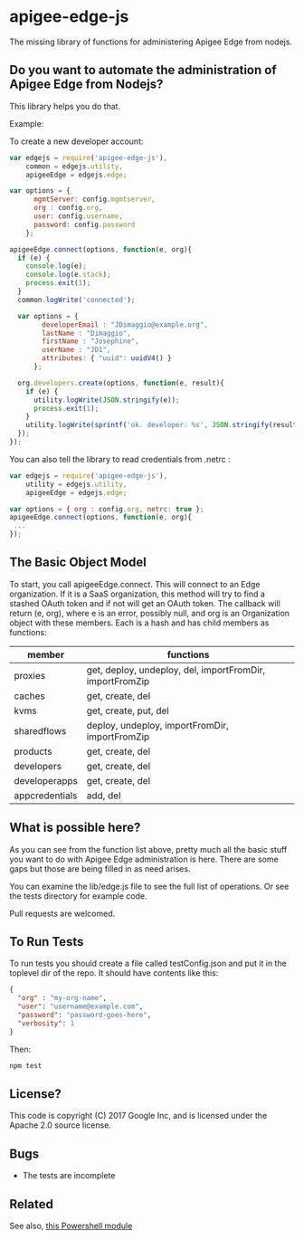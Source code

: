 # apigee-edge-js

The missing library of functions for administering Apigee Edge from nodejs.

## Do you want to automate the administration of Apigee Edge from Nodejs?

This library helps you do that.

Example:

To create a new developer account:

```js
var edgejs = require('apigee-edge-js'),
    common = edgejs.utility,
    apigeeEdge = edgejs.edge;

var options = {
      mgmtServer: config.mgmtserver,
      org : config.org,
      user: config.username,
      password: config.password
    };

apigeeEdge.connect(options, function(e, org){
  if (e) {
    console.log(e);
    console.log(e.stack);
    process.exit(1);
  }
  common.logWrite('connected');

  var options = {
        developerEmail : "JDimaggio@example.org",
        lastName : "Dimaggio",
        firstName : "Josephine",
        userName : "JD1",
        attributes: { "uuid": uuidV4() }
      };

  org.developers.create(options, function(e, result){
    if (e) {
      utility.logWrite(JSON.stringify(e));
      process.exit(1);
    }
    utility.logWrite(sprintf('ok. developer: %s', JSON.stringify(result, null, 2)));
  });
});
```

You can also tell the library to read credentials from .netrc :

```js
var edgejs = require('apigee-edge-js'),
    utility = edgejs.utility,
    apigeeEdge = edgejs.edge;

var options = { org : config.org, netrc: true };
apigeeEdge.connect(options, function(e, org){
 ...
});
```


## The Basic Object Model

To start, you call apigeeEdge.connect.  This will connect to an Edge organization. If it is a SaaS organization, this method will try to find a stashed OAuth token and if not will get an OAuth token.
The callback will return (e, org), where e is an error, possibly null, and org is an Organization object with these members. Each is a hash and has child members as functions: 


| member               | functions                                                |
| -------------------- | -------------------------------------------------------- |
| proxies              | get, deploy, undeploy, del, importFromDir, importFromZip |
| caches               | get, create, del                                         |
| kvms                 | get, create, put, del                                    |
| sharedflows          | deploy, undeploy, importFromDir, importFromZip           |
| products             | get, create, del                                         |
| developers           | get, create, del                                         |
| developerapps        | get, create, del                                         |
| appcredentials       | add, del                                                 |


## What is possible here?

As you can see from the function list above, pretty much all the basic stuff you want to do with Apigee Edge administration is here. There are some gaps but those are being filled in as need arises.

You can examine the lib/edge.js file to see the full list of operations.  Or see the tests directory for example code. 

Pull requests are welcomed.

## To Run Tests

To run tests you should create a file called testConfig.json and put it in the toplevel dir of the repo.
It should have contents like this:

```json
{
  "org" : "my-org-name",
  "user": "username@example.com",
  "password": "password-goes-here",
  "verbosity": 1
}
```

Then:
```sh
npm test
```


## License?

This code is copyright (C) 2017 Google Inc, and is licensed under the Apache 2.0 source license.

## Bugs

* The tests are incomplete

## Related

See also, [this Powershell module](https://github.com/DinoChiesa/Edge-Powershell-Admin)


